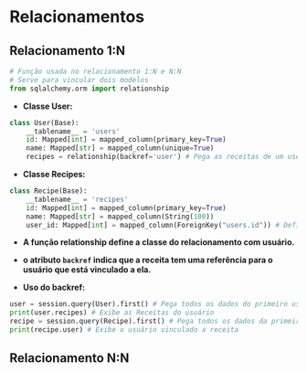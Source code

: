 # Relacionamentos
## **Relacionamento 1:N**
```py
# Função usada no relacionamento 1:N e N:N
# Serve para vincular dois modelos
from sqlalchemy.orm import relationship
```
- **Classe User:**
```py
class User(Base):
    __tablename__ = 'users'
    id: Mapped[int] = mapped_column(primary_key=True)
    name: Mapped[str] = mapped_column(unique=True)
    recipes = relationship(backref='user') # Pega as receitas de um user.
```
- **Classe Recipes:**
```py
class Recipe(Base):
    __tablename__ = 'recipes'
    id: Mapped[int] = mapped_column(primary_key=True)
    name: Mapped[str] = mapped_column(String(100))
    user_id: Mapped[int] = mapped_column(ForeignKey("users.id")) # Define a chave estrangeira (Lembrar de importar a Classe ForeignKey) 
```
- **A função relationship define a classe do relacionamento com
usuário.**
- **o atributo ```backref``` indica que a receita tem uma referência para
o usuário que está vinculado a ela.**

- **Uso do backref:**
```py
user = session.query(User).first() # Pega todos os dados do primeiro user da tabela User
print(user.recipes) # Exibe as Receitas do usuário
recipe = session.query(Recipe).first() # Pega todos os dados da primeira receita da tabela Recipes
print(recipe.user) # Exibe o usuário vinculado a receita
```

## **Relacionamento N:N**
